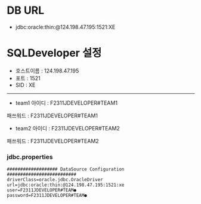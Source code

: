 # DB URL   
  - jdbc:oracle:thin:@124.198.47.195:1521:XE

# SQLDeveloper 설정
 - 호스트이름   : 124.198.47.195
 - 포트        : 1521
 - SID         : XE
<hr>

- team1
 아이디	: F2311JDEVELOPER#TEAM1

 패쓰워드 : F2311JDEVELOPER#TEAM1

- team2
 아이디	: F2311JDEVELOPER#TEAM2

 패쓰워드 : F2311JDEVELOPER#TEAM2

### jdbc.properties

```
################### DataSource Configuration ##########################
driverClass=oracle.jdbc.OracleDriver
url=jdbc:oracle:thin:@124.198.47.195:1521:xe
user=F2311JDEVELOPER#TEAM●
password=F2311JDEVELOPER#TEAM●
```
